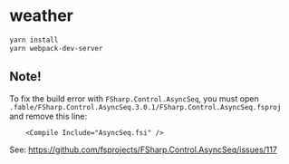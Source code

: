 # weather

```bash
yarn install
yarn webpack-dev-server
```

## Note!

To fix the build error with `FSharp.Control.AsyncSeq`, you must open `.fable/FSharp.Control.AsyncSeq.3.0.1/FSharp.Control.AsyncSeq.fsproj` and remove this line:

```
    <Compile Include="AsyncSeq.fsi" />
```

See: https://github.com/fsprojects/FSharp.Control.AsyncSeq/issues/117
